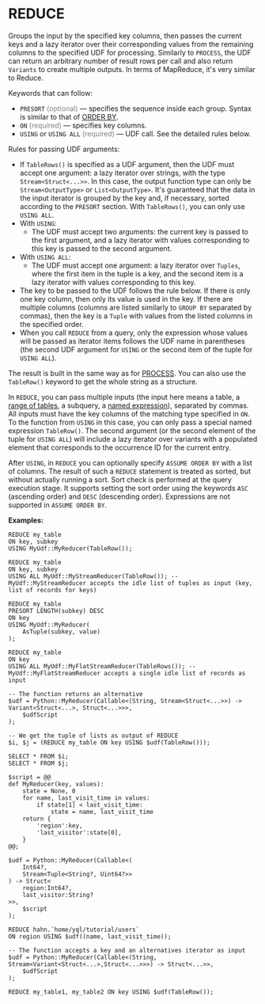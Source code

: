 # REDUCE

Groups the input by the specified key columns, then passes the current keys and a lazy iterator over their corresponding values from the remaining columns to the specified UDF for processing. Similarly to `PROCESS`, the UDF can return an arbitrary number of result rows per call and also return `Variants` to create multiple outputs. In terms of MapReduce, it's very similar to Reduce.

Keywords that can follow:

* `PRESORT` <span style="color: gray;">(optional)</span> — specifies the sequence inside each group. Syntax is similar to that of [ORDER BY](../select.md#orderby).
* `ON` <span style="color: gray;">(required)</span> — specifies key columns.
* `USING` or `USING ALL` <span style="color: gray;">(required)</span> — UDF call. See the detailed rules below.

Rules for passing UDF arguments:

* If `TableRows()` is specified as a UDF argument, then the UDF must accept one argument: a lazy iterator over strings, with the type `Stream<Struct<...>>`. In this case, the output function type can only be `Stream<OutputType>` or `List<OutputType>`. It's guaranteed that the data in the input iterator is grouped by the key and, if necessary, sorted according to the `PRESORT` section. With `TableRows()`, you can only use `USING ALL`.
* With `USING`:
   * The UDF must accept two arguments: the current key is passed to the first argument, and a lazy iterator with values corresponding to this key is passed to the second argument.
* With `USING ALL`:
   * The UDF must accept one argument: a lazy iterator over `Tuples`, where the first item in the tuple is a key, and the second item is a lazy iterator with values corresponding to this key.
* The key to be passed to the UDF follows the rule below. If there is only one key column, then only its value is used in the key. If there are multiple columns (columns are listed similarly to `GROUP BY` separated by commas), then the key is a `Tuple` with values from the listed columns in the specified order.
* When you call `REDUCE` from a query, only the expression whose values will be passed as iterator items follows the UDF name in parentheses (the second UDF argument for `USING` or the second item of the tuple for `USING ALL`).

The result is built in the same way as for [PROCESS](../process.md). You can also use the `TableRow()` keyword to get the whole string as a structure.

In `REDUCE`, you can pass multiple inputs (the input here means a table, a [range of tables](../select.md#range), a subquery, a [named expression](../expressions.md#named-nodes)), separated by commas. All inputs must have the key columns of the matching type specified in `ON`. To the function from `USING` in this case, you can only pass a special named expression `TableRow()`. The second argument (or the second element of the tuple for `USING ALL`) will include a lazy iterator over variants with a populated element that corresponds to the occurrence ID for the current entry.

After `USING`, in `REDUCE` you can optionally specify `ASSUME ORDER BY` with a list of columns. The result of such a `REDUCE` statement is treated as sorted, but without actually running a sort. Sort check is performed at the query execution stage. It supports setting the sort order using the keywords `ASC` (ascending order) and `DESC` (descending order). Expressions are not supported in `ASSUME ORDER BY`.

**Examples:**
```yql
REDUCE my_table
ON key, subkey
USING MyUdf::MyReducer(TableRow());
```

```yql
REDUCE my_table
ON key, subkey
USING ALL MyUdf::MyStreamReducer(TableRow()); -- MyUdf::MyStreamReducer accepts the idle list of tuples as input (key, list of records for keys)
```

```yql
REDUCE my_table
PRESORT LENGTH(subkey) DESC
ON key
USING MyUdf::MyReducer(
    AsTuple(subkey, value)
);
```

```yql
REDUCE my_table
ON key
USING ALL MyUdf::MyFlatStreamReducer(TableRows()); -- MyUdf::MyFlatStreamReducer accepts a single idle list of records as input
```

```yql
-- The function returns an alternative
$udf = Python::MyReducer(Callable<(String, Stream<Struct<...>>) -> Variant<Struct<...>, Struct<...>>>,
    $udfScript
);

-- We get the tuple of lists as output of REDUCE
$i, $j = (REDUCE my_table ON key USING $udf(TableRow()));

SELECT * FROM $i;
SELECT * FROM $j;
```


```yql
$script = @@
def MyReducer(key, values):
    state = None, 0
    for name, last_visit_time in values:
        if state[1] < last_visit_time:
            state = name, last_visit_time
    return {
        'region':key,
        'last_visitor':state[0],
    }
@@;

$udf = Python::MyReducer(Callable<(
    Int64?,
    Stream<Tuple<String?, Uint64?>>
) -> Struct<
    region:Int64?,
    last_visitor:String?
>>,
    $script
);

REDUCE hahn.`home/yql/tutorial/users`
ON region USING $udf((name, last_visit_time));
```

```yql
-- The function accepts a key and an alternatives iterator as input
$udf = Python::MyReducer(Callable<(String, Stream<Variant<Struct<...>,Struct<...>>>) -> Struct<...>>,
    $udfScript
);

REDUCE my_table1, my_table2 ON key USING $udf(TableRow());
```
